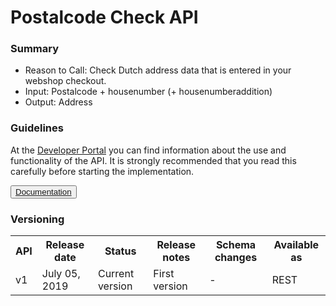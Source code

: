 # Postalcode Check API

### Summary
    
* Reason to Call: Check Dutch address data that is entered in your webshop checkout.
* Input: Postalcode + housenumber (+ housenumberaddition)
* Output: Address

### Guidelines

At the <a href="https://developer.postnl.nl/" target="_blank" rel="noopener noreferrer">Developer Portal</a> you can find information about the use and functionality of the API. It is strongly recommended that you read this carefully before starting the implementation.

<button type="button">
  <a href="https://developer.postnl.nl/browse-apis/checkout/postcodecheck/" target="_blank" rel="noopener noreferrer">Documentation</a>
</button>

### Versioning

<table>
  <tbody>
    <tr>
      <th>API</th>
      <th>Release date</th>
      <th>Status</th>
      <th>Release notes</th>
      <th>Schema changes</th>
      <th>Available as</th>
    </tr>
    <tr>
      <td>v1</td>
      <td>July 05, 2019</td>
      <td>Current version</td>
      <td>First version</td>
      <td>-</td>
      <td>REST</td>
    </tr>
  </tbody>
</table>  